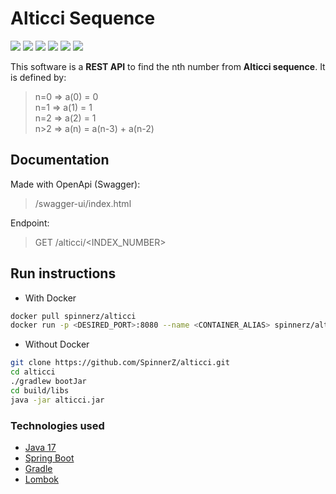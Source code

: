 # Alticci Sequence

![](https://img.shields.io/docker/image-size/spinnerz/alticci?style=plastic)
![](https://img.shields.io/docker/automated/spinnerz/alticci?style=plastic)
![](https://img.shields.io/github/workflow/status/spinnerz/alticci/Build%20Gradle?label=gradle&style=plastic)
![](https://img.shields.io/github/workflow/status/spinnerz/alticci/Docker%20Image%20CI?label=docker%20workflow&style=plastic)
![](https://img.shields.io/github/languages/top/spinnerz/alticci?style=plastic)
![](https://img.shields.io/github/last-commit/spinnerz/alticci/main?style=plastic)

This software is a **REST API** to find the nth number from **Alticci sequence**.
It is defined by:
> n=0 => a(0) = 0  
> n=1 => a(1) = 1  
> n=2 => a(2) = 1  
> n>2 => a(n) = a(n-3) + a(n-2)

## Documentation

Made with OpenApi (Swagger):
> /swagger-ui/index.html

Endpoint:
> GET /alticci/<INDEX_NUMBER>

## Run instructions

+ With Docker

```bash
docker pull spinnerz/alticci
docker run -p <DESIRED_PORT>:8080 --name <CONTAINER_ALIAS> spinnerz/alticci
```

+ Without Docker

```bash
git clone https://github.com/SpinnerZ/alticci.git
cd alticci
./gradlew bootJar
cd build/libs
java -jar alticci.jar
```

### Technologies used

+ [Java 17](https://www.oracle.com/java/technologies/javase/jdk17-archive-downloads.html)
+ [Spring Boot](https://spring.io/projects/spring-boot)
+ [Gradle](https://gradle.org/)
+ [Lombok](https://projectlombok.org/)
